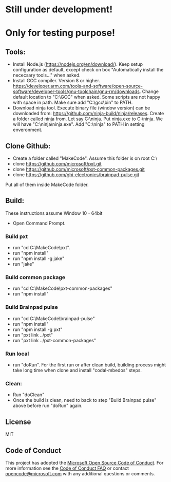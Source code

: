 # Still under development!
# Only for testing purpose!


## Tools:

- Install Node.js (https://nodejs.org/en/download/). Keep setup configuration as default,  except check on box "Automatically install the nececsary tools..." when asked.
- Install GCC compiler. Version 8 or higher. https://developer.arm.com/tools-and-software/open-source-software/developer-tools/gnu-toolchain/gnu-rm/downloads.
  Change default location to "C:\GCC" when asked. Some scripts are not happy with space in path. Make sure add "C:\gcc\bin" to PATH.
- Download ninja tool. Execute binary file (window version) can be downloaded from: https://github.com/ninja-build/ninja/releases. 
  Create a folder called ninja from. Let say C:\ninja.
  Put ninja.exe to C:\ninja. We will have "C:\ninja\ninja.exe".
  Add "C:\ninja" to PATH in setting enveronment.
  
## Clone Github:

- Create a folder called "MakeCode". Assume this folder is on root C:\
- clone https://github.com/microsoft/pxt.git
- clone https://github.com/microsoft/pxt-common-packages.git
- clone https://github.com/ghi-electronics/brainpad-pulse.git
        
Put all of them inside MakeCode folder.

## Build:

These instructions assume Window 10 - 64bit

- Open Command Prompt.

### Build pxt
- run "cd C:\MakeCode\pxt". 
- run "npm install"
- run "npm install -g jake"
- run "jake"

### Build common package
- run "cd C:\MakeCode\pxt-common-packages"
- run "npm install"

### Build Brainpad pulse
- run "cd C:\MakeCode\brainpad-pulse"
- run "npm install"
- run "npm install -g pxt"
- run "pxt link ../pxt"
- run "pxt link ../pxt-common-packages"

### Run local
- run "doRun". For the first run or after clean build, building process might take long time when clone and install "codal-mbedos" steps.

### Clean:
- Run "doClean"
- Once the build is clean, need to back to step "Build Brainpad pulse" above before run "doRun" again.

## License
MIT

## Code of Conduct

This project has adopted the [Microsoft Open Source Code of Conduct](https://opensource.microsoft.com/codeofconduct/). For more information see the [Code of Conduct FAQ](https://opensource.microsoft.com/codeofconduct/faq/) or contact [opencode@microsoft.com](mailto:opencode@microsoft.com) with any additional questions or comments.
